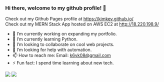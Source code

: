 ### Hi there, welcome to my github profile! 👋

<!--
**kimkev/kimkev** is a ✨ _special_ ✨ repository because its `README.md` (this file) appears on your GitHub profile.
-->

Check out my Github Pages profile at https://kimkev.github.io/  
Check out my MERN Stack App hosted on AWS EC2 at http://18.220.198.9/

- 🔭 I’m currently working on expanding my portfolio.
- 🌱 I’m currently learning Python.
- 👯 I’m looking to collaborate on cool web projects.
- 🤔 I’m looking for help with automation.
- 📫 How to reach me: Email: k6yk08@gmail.com
- ⚡ Fun fact: I spend time learning about new tech.

<img src="https://github-readme-stats.vercel.app/api?username=kimkev&&show_icons=true&count_private=true&theme=radical">

<img src="https://github-readme-stats.vercel.app/api/top-langs/?username=kimkev&layout=compact&theme=radical&hide=Objective-C&langs_count=6">
